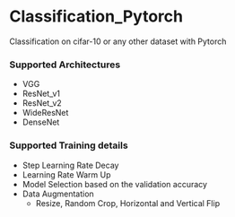 # Classification_Pytorch
Classification on cifar-10 or any other dataset with Pytorch

### Supported Architectures
- VGG
- ResNet_v1
- ResNet_v2
- WideResNet
- DenseNet

### Supported Training details
- Step Learning Rate Decay
- Learning Rate Warm Up
- Model Selection based on the validation accuracy
- Data Augmentation
    - Resize, Random Crop, Horizontal and Vertical Flip


